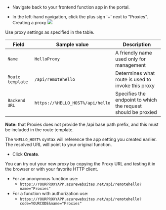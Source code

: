 - Navigate back to your frontend function app in the portal.

- In the left-hand navigation, click the plus sign '+' next to "Proxies". Creating a proxy
![](https://github.com/fenago/katacoda-scenarios/raw/master/azure-functions/azure-functions-serverless-api/steps/7/2.png)


Use proxy settings as specified in the table.

Field | Sample value | Description
--- | --- | ---
`Name` | `HelloProxy` | A friendly name used only for management
`Route template` | `/api/remotehello` | Determines what route is used to invoke this proxy
`Backend URL` | `https://%HELLO_HOST%/api/hello` | Specifies the endpoint to which the request should be proxied

**Note:** that Proxies does not provide the /api base path prefix, and this must be included in the route template.

The `%HELLO_HOST%` syntax will reference the app setting you created earlier. The resolved URL will point to your original function.

- Click **Create**.

You can try out your new proxy by copying the Proxy URL and testing it in the browser or with your favorite HTTP client.

- For an anonymous function use:
    * `https://YOURPROXYAPP.azurewebsites.net/api/remotehello?name="Proxies"`
- For a function with authorization use:
    * `https://YOURPROXYAPP.azurewebsites.net/api/remotehello?code=YOURCODE&name="Proxies"`
